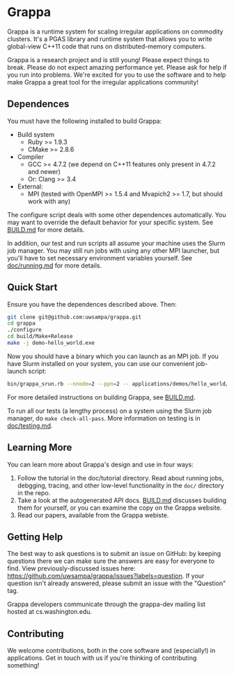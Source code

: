 Grappa
===============================================================================
Grappa is a runtime system for scaling irregular applications on commodity clusters. It's a PGAS library and runtime system that allows you to write global-view C++11 code that runs on distributed-memory computers.

Grappa is a research project and is still young! Please expect things to break. Please do not expect amazing performance yet. Please ask for help if you run into problems. We're excited for you to use the software and to help make Grappa a great tool for the irregular applications community!

Dependences
-------------------------------------------------------------------------------
You must have the following installed to build Grappa:

* Build system
  * Ruby >= 1.9.3
  * CMake >= 2.8.6
* Compiler
  * GCC >= 4.7.2 (we depend on C++11 features only present in 4.7.2 and newer)
  * Or: Clang >= 3.4
* External:
  * MPI (tested with OpenMPI >= 1.5.4 and Mvapich2 >= 1.7, but should work with any)

The configure script deals with some other dependences automatically. You may want to override the default behavior for your specific system. See [BUILD.md](BUILD.md) for more details.

In addition, our test and run scripts all assume your machine uses the Slurm job manager. You may still run jobs with using any other MPI launcher, but you'll have to set necessary environment variables yourself. See [doc/running.md](doc/running.md) for more details.

Quick Start
-------------------------------------------------------------------------------
Ensure you have the dependences described above. Then:

```bash
git clone git@github.com:uwsampa/grappa.git
cd grappa
./configure
cd build/Make+Release
make -j demo-hello_world.exe
```

Now you should have a binary which you can launch as an MPI job. If you have Slurm installed on your system, you can use our convenient job-launch script:
```bash
bin/grappa_srun.rb --nnode=2 --ppn=2 -- applications/demos/hello_world/demo-hello_world.exe
```

For more detailed instructions on building Grappa, see [BUILD.md](BUILD.md).

To run all our tests (a lengthy process) on a system using the Slurm job manager, do `make check-all-pass`. More information on testing is in [doc/testing.md](doc/testing.md).

Learning More
-------------------------------------------------------------------------------
You can learn more about Grappa's design and use in four ways:
1. Follow the tutorial in the doc/tutorial directory. Read about running jobs, debgging, tracing, and other low-level functionality in the `doc/` directory in the repo.
2. Take a look at the autogenerated API docs. [BUILD.md](BUILD.md) discusses building them for yourself, or you can examine the copy on the Grappa website.
3. Read our papers, available from the Grappa webiste.

Getting Help
-------------------------------------------------------------------------------
The best way to ask questions is to submit an issue on GitHub: by keeping questions there we can make sure the answers are easy for everyone to find. View previously-discussed issues here: https://github.com/uwsampa/grappa/issues?labels=question. If your question isn't already answered, please submit an issue with the "Question" tag.

Grappa developers communicate through the grappa-dev mailing list hosted at cs.washington.edu.

Contributing
-------------------------------------------------------------------------------
We welcome contributions, both in the core software and (especially!) in applications. Get in touch with us if you're thinking of contributing something!



